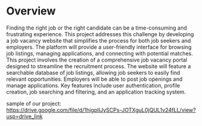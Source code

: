 # Overview
Finding the right job or the right candidate can be a time-consuming and frustrating experience.  This project addresses this challenge by developing a job vacancy website that simplifies the process for both job seekers and employers.  The platform will provide a user-friendly interface for browsing job listings, managing applications, and connecting with potential matches.
      This project involves the creation of a comprehensive job vacancy portal designed to streamline the recruitment process.  The website will feature a searchable database of job listings, allowing job seekers to easily find relevant opportunities.  Employers will be able to post job openings and manage applications.  Key features include user authentication, profile creation, job searching and filtering, and an application tracking system.

sample of our project:  
https://drive.google.com/file/d/1higpIIJySCPs-JOTXguL0jQUL1v24fLL/view?usp=drive_link
